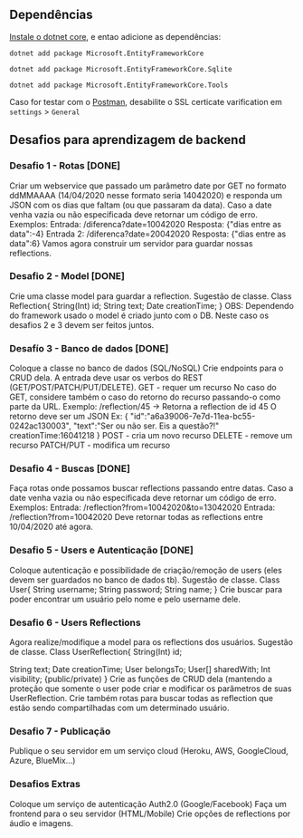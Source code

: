 ## Dependências
 [Instale o dotnet core](https://dotnet.microsoft.com/download), e entao adicione as dependências:
 
`dotnet add package Microsoft.EntityFrameworkCore`

`dotnet add package Microsoft.EntityFrameworkCore.Sqlite`

`dotnet add package Microsoft.EntityFrameworkCore.Tools`

Caso for testar com o [Postman](https://www.postman.com), desabilite o SSL certicate varification em `settings` > `General`


## Desafios para aprendizagem de backend

### Desafio 1 - Rotas [DONE]
Criar um webservice que passado um parâmetro date por GET no formato ddMMAAAA (14/04/2020 nesse formato seria 14042020) e responda um JSON com os dias que faltam (ou que passaram da data).
Caso a date venha vazia ou não especificada deve retornar um código de erro.
Exemplos:
Entrada: /diferenca?date=10042020 Resposta:
{"dias entre as data":-4}
Entrada 2: /diferenca?date=20042020 Resposta:
{"dias entre as data":6}
Vamos agora construir um servidor para guardar nossas reflections.


### Desafio 2 - Model [DONE]
Crie uma classe model para guardar a reflection. Sugestão de classe.
Class Reflection{
String(Int) id; String text;
Date creationTime;
}
OBS: Dependendo do framework usado o model é criado junto com o DB. Neste caso os desafios 2 e 3 devem ser feitos juntos.

### Desafío 3 - Banco de dados [DONE]
Coloque a classe no banco de dados (SQL/NoSQL)
Crie endpoints para o CRUD dela.
A entrada deve usar os verbos do REST (GET/POST/PATCH/PUT/DELETE).
GET - requer um recurso
No caso do GET, considere também o caso do retorno do recurso passando-o como parte da URL. Exemplo:
 /reflection/45 → Retorna a reflection de id 45
O retorno deve ser um JSON
Ex:
{ "id":"a6a39006-7e7d-11ea-bc55-0242ac130003", "text":"Ser ou não ser. Eis a questão?!" creationTime:16041218
}
POST - cria um novo recurso DELETE - remove um recurso PATCH/PUT - modifica um recurso

### Desafio 4 - Buscas [DONE]
Faça rotas onde possamos buscar reflections passando entre datas.
Caso a date venha vazia ou não especificada deve retornar um código de erro.
Exemplos:
Entrada: /reflection?from=10042020&to=13042020
Entrada: /reflection?from=10042020
Deve retornar todas as reflections entre 10/04/2020 até agora.

### Desafio 5 - Users e Autenticação [DONE]
Coloque autenticação e possibilidade de criação/remoção de users (eles devem ser guardados no banco de dados tb).
Sugestão de classe.
Class User{
String username; String password; String name;
}
Crie buscar para poder encontrar um usuário pelo nome e pelo username dele.

### Desafio 6 - Users Reflections
Agora realize/modifique a model para os reflections dos usuários. Sugestão de classe.
Class UserReflection{
String(Int) id;

String text;
Date creationTime;
User belongsTo;
User[] sharedWith;
Int visibility; {public/private)
}
Crie as funções de CRUD dela (mantendo a proteção que somente o user pode criar e modificar os parâmetros de suas UserReflection.
Crie também rotas para buscar todas as reflection que estão sendo compartilhadas com um determinado usuário.

### Desafio 7 - Publicação
Publique o seu servidor em um serviço cloud (Heroku, AWS, GoogleCloud, Azure, BlueMix...)

### Desafios Extras
Coloque um serviço de autenticação Auth2.0 (Google/Facebook) Faça um frontend para o seu servidor (HTML/Mobile)
Crie opções de reflections por áudio e imagens.
